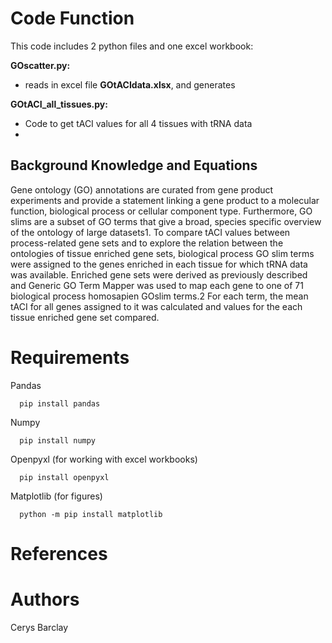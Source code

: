 # Code Function
This code includes 2 python files and one excel workbook:

**GOscatter.py:**  
- reads in excel file **GOtACIdata.xlsx**, and generates 

**GOtACI_all_tissues.py:** 
- Code to get tACI values for all 4 tissues with tRNA data
- 

## Background Knowledge and Equations
Gene ontology (GO) annotations are curated from gene product experiments and provide a statement linking a gene product to a molecular function, biological process or cellular component type. Furthermore, GO slims are a subset of GO terms that give a broad, species specific overview of the ontology of large datasets1. To compare tACI values between process-related gene sets and to explore the relation between the ontologies of tissue enriched gene sets, biological process GO slim terms were assigned to the genes enriched in each tissue for which tRNA data was available. Enriched gene sets were derived as previously described and Generic GO Term Mapper was used to map each gene to one of 71 biological process homosapien GOslim terms.2 For each term, the mean tACI for all genes assigned to it was calculated and values for the each tissue enriched gene set compared.

# Requirements
Pandas
```
  pip install pandas
```
Numpy
```
  pip install numpy
```
Openpyxl (for working with excel workbooks)
```
  pip install openpyxl
```
Matplotlib (for figures)
```
  python -m pip install matplotlib
```
# References


# Authors 
Cerys Barclay
